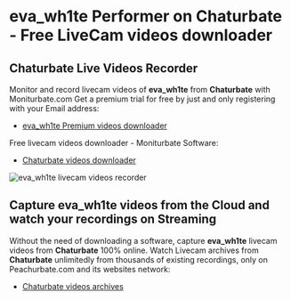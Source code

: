 # eva_wh1te Performer on Chaturbate - Free LiveCam videos downloader

## Chaturbate Live Videos Recorder

Monitor and record livecam videos of **eva_wh1te** from **Chaturbate** with Moniturbate.com
Get a premium trial for free by just and only registering with your Email address:
* [eva_wh1te Premium videos downloader](https://moniturbate.com/request-demo-licence-key.html)

Free livecam videos downloader - Moniturbate Software:
* [Chaturbate videos downloader](https://moniturbate.com/moniturbate-download-software.html)

![eva_wh1te livecam videos recorder](https://peachurnet.com/templates/moniturbate-software.png)


## Capture eva_wh1te videos from the Cloud and watch your recordings on Streaming

Without the need of downloading a software, capture **eva_wh1te** livecam videos from **Chaturbate** 100% online.
Watch Livecam archives from **Chaturbate** unlimitedly from thousands of existing recordings, only on Peachurbate.com and its websites network:
* [Chaturbate videos archives](https://peachurnet.com/)